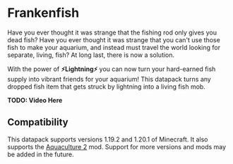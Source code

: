 # Frankenfish

Have you ever thought it was strange that the fishing rod only gives you dead fish?
Have you ever thought it was strange that you can't use those fish to make your aquarium, and instead must travel the world
looking for separate, living, fish?
At long last, there is now a solution.

With the power of **⚡Lightning⚡** you can now turn your hard-earned fish supply into vibrant friends for your aquarium!
This datapack turns any dropped fish item that gets struck by lightning into a living fish mob.

**TODO: Video Here**

## Compatibility

This datapack supports versions 1.19.2 and 1.20.1 of Minecraft. It also supports the [Aquaculture 2](https://www.curseforge.com/minecraft/mc-mods/aquaculture) mod. 
Support for more versions and mods may be added in the future.
